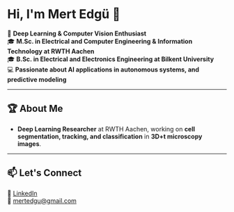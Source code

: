 # Hi, I'm Mert Edgü 👋  

🔬 **Deep Learning & Computer Vision Enthusiast**  
🎓 **M.Sc. in Electrical and Computer Engineering & Information Technology at RWTH Aachen**  
🎓 **B.Sc. in Electrical and Electronics Engineering at Bilkent University**  
💻 **Passionate about AI applications in autonomous systems, and predictive modeling**  

---

## 🏆 About Me  

- **Deep Learning Researcher** at RWTH Aachen, working on **cell segmentation, tracking, and classification** in **3D+t microscopy images**.

---

## 📫 Let's Connect  

🔗 [LinkedIn](https://www.linkedin.com/in/mert-edgü-233128177)  
📧 mertedgu@gmail.com  
